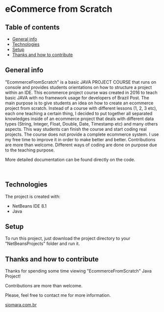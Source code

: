 # eCommerce from Scratch


## Table of contents
* [General info](#general-info)
* [Technologies](#technologies)
* [Setup](#setup)
* [Thanks and how to contribute](#thanks-and-how-to-contribute)


## General info
"EcommerceFromScratch" is a basic JAVA PROJECT COURSE that runs on console and provides students orientations on how to structure a project within an IDE.
This ecommerce project course was created in 2016 to teach basic JAVA with no framework usage for developers of Brazil Post.
The main purpose is to give students an idea on how to create an ecommerce project from scratch.
Instead of a course with different lessons (1, 2, 3 etc), each one teaching a certain thing, I decided to put together all separated knowledges inside of an ecommerce project that deals with different data types (String, Integer, Float, Double, Date, Timestamp etc) and many others aspects.
This way students can finish the course and start coding real projects.
The course does not provide a complete ecommerce system. I use my free time to improve it in order to make better and better. Contributions are more than welcome.
Different ways of coding are done on purpose due to the teaching purpose.

More detailed documentation can be found directly on the code.

<!-- IMAGES... -->
<p align='center'>
  <a href="#"><img alt="" src="https://user-images.githubusercontent.com/5893219/135018196-f651a944-1678-4682-948d-9594f81366cd.gif"></a>
  <a href="#"><img alt="" src="https://user-images.githubusercontent.com/5893219/135018949-c2339ad4-a21c-47fc-82c3-2d7336e546c6.gif"></a>
  <a href="#"><img alt="" src="https://user-images.githubusercontent.com/5893219/135018802-e0d6f531-6e0d-4488-a1c8-6f127e997b42.gif"></a>
  <a href="#"><img alt="" src="https://user-images.githubusercontent.com/5893219/135018869-1e3aa576-e4fe-4c2c-9d55-697446feddd4.gif"></a>
</p>


## Technologies
The project is created with:
* NetBeans IDE 8.1
* Java


## Setup
To run this project, just download the project directory to your "NetBeansProjects" folder and run it.


## Thanks and how to contribute
Thanks for spending some time viewing "EcommerceFromScratch" Java Project!

Contributions are more than welcome.

Please, feel free to contact me for more information.

[siomara.com.br](http://www.siomara.com.br)

